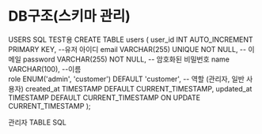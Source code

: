DB구조(스키마 관리)
=====================
USERS SQL TEST용
CREATE TABLE users (
    user_id INT AUTO_INCREMENT PRIMARY KEY, --유저 아이디
    email VARCHAR(255) UNIQUE NOT NULL,  -- 이메일
    password VARCHAR(255) NOT NULL, -- 암호화된 비밀번호
    name VARCHAR(100), --이름                         
    role ENUM('admin', 'customer') DEFAULT 'customer', -- 역할 (관리자, 일반 사용자)
    created_at TIMESTAMP DEFAULT CURRENT_TIMESTAMP,
    updated_at TIMESTAMP DEFAULT CURRENT_TIMESTAMP ON UPDATE CURRENT_TIMESTAMP
);

관리자 TABLE SQL


